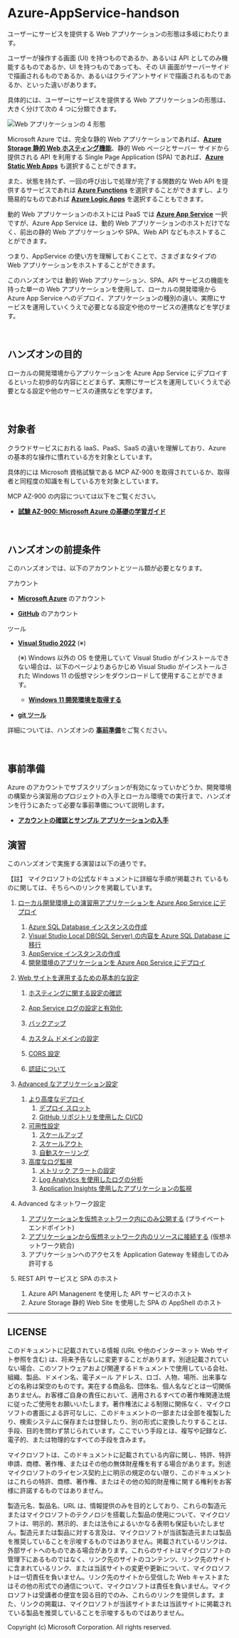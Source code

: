 # Azure-AppService-handson
ユーザーにサービスを提供する Web アプリケーションの形態は多岐にわたります。

ユーザーが操作する画面 (UI) を持つものであるか、あるいは API としてのみ機能するものであるか、UI を持つものであっても、その UI 画面がサーバーサイドで描画されるものであるか、あるいはクライアントサイドで描画されるものであるか、といった違いがあります。

具体的には、ユーザーにサービスを提供する Web アプリケーションの形態は、大きく分けて次の 4 つに分類できます。

![Web アプリケーションの 4 形態](images/23fourTypeOf_WebApps.png)

Microsoft Azure では、完全な静的 Web アプリケーションであれば、[**Azure Storage 静的 Web ホスティング機能**](https://learn.microsoft.com/ja-jp/azure/storage/blobs/storage-blob-static-website-how-to?tabs=azure-portal)、静的 Web ページとサーバー サイドから提供される API を利用する Single Page Application (SPA) であれば、[**Azure Static Web Apps**](https://learn.microsoft.com/ja-jp/azure/static-web-apps/overview) も選択することができます。

また、状態を持たず、一回の呼び出しで処理が完了する関数的な Web API を提供するサービスであれは [**Azure Functions**](https://learn.microsoft.com/ja-jp/azure/azure-functions/functions-proxies) を選択することができますし、より簡易的なものであれば [**Azure Logic Apps**](https://learn.microsoft.com/ja-jp/azure/connectors/connectors-native-reqres?tabs=consumption) を選択することもできます。

動的 Web アプリケーションのホストには PaaS では [**Azure App Service**](https://learn.microsoft.com/ja-jp/azure/app-service) 一択ですが、Azure App Service は、動的 Web アプリケーションのホストだけでなく、前出の静的 Web アプリケーションや SPA、Web API などもホストすることができます。

つまり、AppService の使い方を理解しておくことで、さまざまなタイプの Web アプリケーションをホストすることができます。

このハンズオンでは 動的 Web アプリケーション、SPA、API サービスの機能を持った単一の Web アプリケーションを使用して、ローカルの開発環境から Azure App Service へのデプロイ、アプリケーションの種別の違い、実際にサービスを運用していくうえで必要となる設定や他のサービスの連携などを学びます。

<br>

## ハンズオンの目的

ローカルの開発環境からアプリケーションを Azure App Service にデプロイするといった初歩的な内容にとどまらず、実際にサービスを運用していくうえで必要となる設定や他のサービスの連携などを学びます。

<br>

## 対象者

クラウドサービスにおれる IaaS、PaaS、SaaS の違いを理解しており、Azure の基本的な操作に慣れている方を対象としています。

具体的には Microsoft 資格試験である MCP AZ-900 を取得されているか、取得者と同程度の知識を有している方を対象としています。

 MCP AZ-900 の内容については以下をご覧ください。

 * [**試験 AZ-900: Microsoft Azure の基礎の学習ガイド**](https://learn.microsoft.com/ja-jp/credentials/certifications/resources/study-guides/az-900)

<br>

## ハンズオンの前提条件

このハンズオンでは、以下のアカウントとツール類が必要となります。

アカウント

- [**Microsoft Azure**](https://docs.microsoft.com/ja-jp/dotnet/azure/create-azure-account) のアカウント 
     
- [**GitHub**](https://github.com/join) のアカウント

ツール

- [**Visual Studio 2022**](https://visualstudio.microsoft.com/ja/downloads/) (※)

    (※) Windows 以外の OS を使用していて Visual Studio がインストールできない場合は、以下のページよりあらかじめ Visual Studio がインストールされた Windows 11 の仮想マシンをダウンロードして使用することができます。

    * [**Windows 11 開発環境を取得する**](https://developer.microsoft.com/ja-jp/windows/downloads/virtual-machines/)


- [**git ツール**](https://git-scm.com/downloads)

詳細については、ハンズオンの [**事前準備**](preparation.md)をご覧ください。

<br>

## 事前準備

Azure のアカウントでサブスクリプションが有効になっていかどうか、開発環境の構築から演習用のプロジェクトの入手とローカル環境での実行まで、ハンズオンを行うにあたって必要な事前準備について説明します。

* [**アカウントの確認とサンプル アプリケーションの入手**](preparation.md)


## 演習

このハンズオンで実施する演習は以下の通りです。

【註】 マイクロソフトの公式なドキュメントに詳細な手順が掲載され
ているものに関しては、そちらへのリンクを掲載しています。

1. [ローカル開発環境上の演習用アプリケーションを Azure App Service にデプロイ](ex01.md)
    1. [Azure SQL Database インスタンスの作成](ex01.md#%E3%82%BF%E3%82%B9%E3%82%AF-1-azure-sql-database-%E3%82%A4%E3%83%B3%E3%82%B9%E3%82%BF%E3%83%B3%E3%82%B9%E3%81%AE%E4%BD%9C%E6%88%90)
    2. [Visual Studio Local DB(SQL Server) の内容を Azure SQL Database に移行](ex01.md#%E3%82%BF%E3%82%B9%E3%82%AF-2-visual-studio-%E9%96%8B%E7%99%BA%E7%94%A8%E3%83%87%E3%83%BC%E3%82%BF%E3%83%99%E3%83%BC%E3%82%B9%E3%81%AE%E5%86%85%E5%AE%B9%E3%82%92-azure-sql-database-%E3%81%AB%E7%A7%BB%E8%A1%8C)
    3. [AppService インスタンスの作成](ex01.md#%E3%82%BF%E3%82%B9%E3%82%AF-3-appservice-%E3%82%A4%E3%83%B3%E3%82%B9%E3%82%BF%E3%83%B3%E3%82%B9%E3%81%AE%E4%BD%9C%E6%88%90)
    4. [開発環境のアプリケーションを Azure App Service にデプロイ](ex01.md#%E3%82%BF%E3%82%B9%E3%82%AF-4-appservice-%E3%81%AB%E3%82%A2%E3%83%97%E3%83%AA%E3%82%B1%E3%83%BC%E3%82%B7%E3%83%A7%E3%83%B3%E3%82%92%E3%83%87%E3%83%97%E3%83%AD%E3%82%A4)

2. [Web サイトを運用するための基本的な設定](ex02.md)
    1. [ホスティングに関する設定の確認](ex02.md#%E3%82%BF%E3%82%B9%E3%82%AF-1--%E3%83%9B%E3%82%B9%E3%83%86%E3%82%A3%E3%83%B3%E3%82%B0%E3%81%AB%E9%96%A2%E3%81%99%E3%82%8B%E8%A8%AD%E5%AE%9A%E3%81%AE%E7%A2%BA%E8%AA%8D)

    2. [App Service ログの設定と有効化](ex02.md#%E3%82%BF%E3%82%B9%E3%82%AF-2--app-service-%E3%83%AD%E3%82%B0%E3%81%AE%E8%A8%AD%E5%AE%9A%E3%81%A8%E6%9C%89%E5%8A%B9%E5%8C%96)
    3. [バックアップ](ex02.md#%E3%82%BF%E3%82%B9%E3%82%AF-3--%E3%83%90%E3%83%83%E3%82%AF%E3%82%A2%E3%83%83%E3%83%97)
    4. [カスタム ドメインの設定](ex02.md#%E3%82%BF%E3%82%B9%E3%82%AF-4--%E3%82%AB%E3%82%B9%E3%82%BF%E3%83%A0-%E3%83%89%E3%83%A1%E3%82%A4%E3%83%B3%E3%81%AE%E8%A8%AD%E5%AE%9A)
    5. [CORS 設定](ex02.md#%E3%82%BF%E3%82%B9%E3%82%AF-5--cors-%E8%A8%AD%E5%AE%9A%E3%81%AE%E7%A2%BA%E8%AA%8D%E3%81%A8%E5%A4%89%E6%9B%B4)
    6. [認証について](ex02.md#%E3%82%BF%E3%82%B9%E3%82%AF-6--%E8%AA%8D%E8%A8%BC%E3%81%AB%E3%81%A4%E3%81%84%E3%81%A6)


3. [Advanced なアプリケーション設定](ex03.md)
    1. [より高度なデプロイ](ex03.md#%E3%82%BF%E3%82%B9%E3%82%AF-1--%E3%82%88%E3%82%8A%E9%AB%98%E5%BA%A6%E3%81%AA%E3%83%87%E3%83%97%E3%83%AD%E3%82%A4)
        1. [デプロイ スロット](ex03.md#%E3%82%BF%E3%82%B9%E3%82%AF-11--%E3%83%87%E3%83%97%E3%83%AD%E3%82%A4-%E3%82%B9%E3%83%AD%E3%83%83%E3%83%88)
        2. [GitHub リポジトリを使用した CI/CD](ex03.md#%E3%82%BF%E3%82%B9%E3%82%AF-12--github-%E3%83%AA%E3%83%9D%E3%82%B8%E3%83%88%E3%83%AA%E3%82%92%E4%BD%BF%E7%94%A8%E3%81%97%E3%81%9F-cicd)
    2. [可用性設定](ex03.md#%E3%82%BF%E3%82%B9%E3%82%AF-2--%E5%8F%AF%E7%94%A8%E6%80%A7%E8%A8%AD%E5%AE%9A)
        1. [スケールアップ](ex03.md#%E3%82%BF%E3%82%B9%E3%82%AF-21--%E3%82%B9%E3%82%B1%E3%83%BC%E3%83%AB%E3%82%A2%E3%83%83%E3%83%97)
        2. [スケールアウト](ex03.md#%E3%82%BF%E3%82%B9%E3%82%AF-22--%E3%82%B9%E3%82%B1%E3%83%BC%E3%83%AB%E3%82%A2%E3%82%A6%E3%83%88)
        3. [自動スケーリング](ex03.md#%E3%82%BF%E3%82%B9%E3%82%AF-23--%E8%87%AA%E5%8B%95%E3%82%B9%E3%82%B1%E3%83%BC%E3%83%AA%E3%83%B3%E3%82%B0)
    3. [高度なログ監視](ex03.md#%E3%82%BF%E3%82%B9%E3%82%AF-3--%E9%AB%98%E5%BA%A6%E3%81%AA%E3%83%AD%E3%82%B0%E7%9B%A3%E8%A6%96)
        1. [メトリック アラートの設定](ex03.md#%E3%82%BF%E3%82%B9%E3%82%AF-31--%E3%83%A1%E3%83%88%E3%83%AA%E3%83%83%E3%82%AF-%E3%82%A2%E3%83%A9%E3%83%BC%E3%83%88%E3%81%AE%E8%A8%AD%E5%AE%9A)
        2. [Log Analytics を使用したログの分析](ex03.md#%E3%82%BF%E3%82%B9%E3%82%AF-32--log-analytics-%E3%82%92%E4%BD%BF%E7%94%A8%E3%81%97%E3%81%9F%E3%83%AD%E3%82%B0%E3%81%AE%E5%88%86%E6%9E%90)
        3. [Application Insights 使用したアプリケーションの監視](ex03.md#%E3%82%BF%E3%82%B9%E3%82%AF-33--application-insights-%E3%82%92%E4%BD%BF%E7%94%A8%E3%81%97%E3%81%9F%E3%82%A2%E3%83%97%E3%83%AA%E3%82%B1%E3%83%BC%E3%82%B7%E3%83%A7%E3%83%B3%E3%81%AE%E7%9B%A3%E8%A6%96)
4. Advanced なネットワーク設定
    1. [アプリケーションを仮想ネットワーク内にのみ公開する](ex04.md#%E3%82%BF%E3%82%B9%E3%82%AF-1--%E3%82%A2%E3%83%97%E3%83%AA%E3%82%B1%E3%83%BC%E3%82%B7%E3%83%A7%E3%83%B3%E3%82%92%E4%BB%AE%E6%83%B3%E3%83%8D%E3%83%83%E3%83%88%E3%83%AF%E3%83%BC%E3%82%AF%E5%86%85%E3%81%AB%E3%81%AE%E3%81%BF%E5%85%AC%E9%96%8B%E3%81%99%E3%82%8B) (プライベート エンドポイント)
    2. [アプリケーションから仮想ネットワーク内のリソースに接続する](ex04.md#%E3%82%BF%E3%82%B9%E3%82%AF-2--%E3%82%A2%E3%83%97%E3%83%AA%E3%82%B1%E3%83%BC%E3%82%B7%E3%83%A7%E3%83%B3%E3%81%8B%E3%82%89%E4%BB%AE%E6%83%B3%E3%83%8D%E3%83%83%E3%83%88%E3%83%AF%E3%83%BC%E3%82%AF%E5%86%85%E3%81%AE%E3%83%AA%E3%82%BD%E3%83%BC%E3%82%B9%E3%81%AB%E6%8E%A5%E7%B6%9A%E3%81%99%E3%82%8B) (仮想ネットワーク統合)
    3. アプリケーションへのアクセスを Application Gateway を経由してのみ許可する

5. REST API サービスと SPA のホスト
    1. Azure API Managenent を使用した API サービスのホスト
    2. Azure Storage 静的 Web Site を使用した SPA の AppShell のホスト

---
## LICENSE

このドキュメントに記載されている情報 (URL や他のインターネット Web サイト参照を含む) は、将来予告なしに変更することがあります。別途記載されていない場合、このソフトウェアおよび関連するドキュメントで使用している会社、組織、製品、ドメイン名、電子メール アドレス、ロゴ、人物、場所、出来事などの名称は架空のものです。実在する商品名、団体名、個人名などとは一切関係ありません。お客様ご自身の責任において、適用されるすべての著作権関連法規に従ったご使用をお願いいたします。著作権法による制限に関係なく、マイクロソフトの書面による許可なしに、このドキュメントの一部または全部を複製したり、検索システムに保存または登録したり、別の形式に変換したりすることは、手段、目的を問わず禁じられています。ここでいう手段とは、複写や記録など、電子的、または物理的なすべての手段を含みます。

マイクロソフトは、このドキュメントに記載されている内容に関し、特許、特許申請、商標、著作権、またはその他の無体財産権を有する場合があります。別途マイクロソフトのライセンス契約上に明示の規定のない限り、このドキュメントはこれらの特許、商標、著作権、またはその他の知的財産権に関する権利をお客様に許諾するものではありません。

製造元名、製品名、URL は、情報提供のみを目的としており、これらの製造元またはマイクロソフトのテクノロジを搭載した製品の使用について、マイクロソフトは、明示的、黙示的、または法令によるいかなる表明も保証もいたしません。製造元または製品に対する言及は、マイクロソフトが当該製造元または製品を推奨していることを示唆するものではありません。掲載されているリンクは、外部サイトへのものである場合があります。これらのサイトはマイクロソフトの管理下にあるものではなく、リンク先のサイトのコンテンツ、リンク先のサイトに含まれているリンク、または当該サイトの変更や更新について、マイクロソフトは一切責任を負いません。リンク先のサイトから受信した Web キャストまたはその他の形式での通信について、マイクロソフトは責任を負いません。マイクロソフトは受講者の便宜を図る目的でのみ、これらのリンクを提供します。また、リンクの掲載は、マイクロソフトが当該サイトまたは当該サイトに掲載されている製品を推奨していることを示唆するものではありません。

Copyright (c) Microsoft Corporation. All rights reserved.
 












